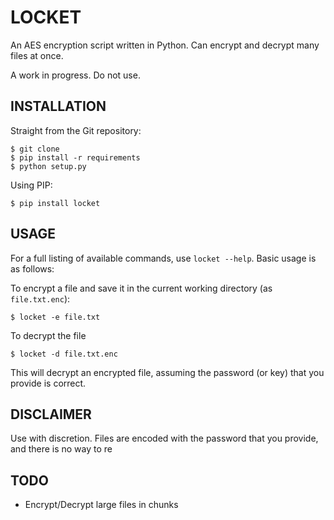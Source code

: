 LOCKET
======

An AES encryption script written in Python. Can encrypt and decrypt many files at once.

A work in progress. Do not use.

## INSTALLATION

Straight from the Git repository:

    $ git clone 
    $ pip install -r requirements
    $ python setup.py  

Using PIP:

    $ pip install locket

## USAGE

For a full listing of available commands, use `locket --help`. Basic usage is as follows:

To encrypt a file and save it in the current working directory (as `file.txt.enc`):

    $ locket -e file.txt

To decrypt the file 

    $ locket -d file.txt.enc

This will decrypt an encrypted file, assuming the password (or key) that you provide is correct.
 

## DISCLAIMER

Use with discretion. Files are encoded with the password that you provide, and there is no way to re

## TODO

- Encrypt/Decrypt large files in chunks